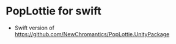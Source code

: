 PopLottie for swift
====================
- Swift version of https://github.com/NewChromantics/PopLottie.UnityPackage
